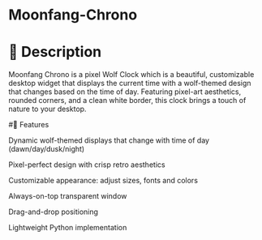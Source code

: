 # Moonfang-Chrono
# 📝 Description
Moonfang Chrono is a pixel Wolf Clock which is a beautiful, customizable desktop widget that displays the current time with a wolf-themed design that changes based on the time of day. Featuring pixel-art aesthetics, rounded corners, and a clean white border, this clock brings a touch of nature to your desktop.

#🌟 Features

Dynamic wolf-themed displays that change with time of day (dawn/day/dusk/night)

Pixel-perfect design with crisp retro aesthetics

Customizable appearance: adjust sizes, fonts and colors

Always-on-top transparent window

Drag-and-drop positioning

Lightweight Python implementation
